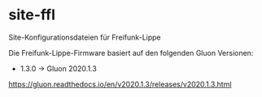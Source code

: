 # site-ffl
Site-Konfigurationsdateien für Freifunk-Lippe

Die Freifunk-Lippe-Firmware basiert auf den folgenden Gluon Versionen:


* 1.3.0 -> Gluon 2020.1.3

https://gluon.readthedocs.io/en/v2020.1.3/releases/v2020.1.3.html
